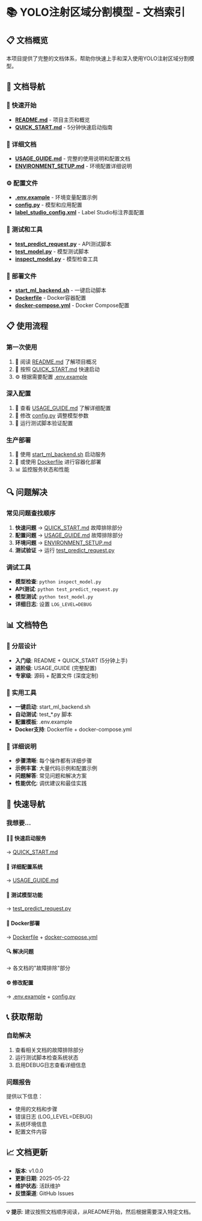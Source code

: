 # 📚 YOLO注射区域分割模型 - 文档索引

## 📋 文档概览

本项目提供了完整的文档体系，帮助你快速上手和深入使用YOLO注射区域分割模型。

## 📖 文档导航

### 🚀 快速开始
- **[README.md](./README.md)** - 项目主页和概览
- **[QUICK_START.md](./QUICK_START.md)** - 5分钟快速启动指南

### 📘 详细文档
- **[USAGE_GUIDE.md](./USAGE_GUIDE.md)** - 完整的使用说明和配置文档
- **[ENVIRONMENT_SETUP.md](./ENVIRONMENT_SETUP.md)** - 环境配置详细说明

### ⚙️ 配置文件
- **[.env.example](./.env.example)** - 环境变量配置示例
- **[config.py](./config.py)** - 模型和应用配置
- **[label_studio_config.xml](./label_studio_config.xml)** - Label Studio标注界面配置

### 🧪 测试和工具
- **[test_predict_request.py](./test_predict_request.py)** - API测试脚本
- **[test_model.py](./test_model.py)** - 模型测试脚本
- **[inspect_model.py](./inspect_model.py)** - 模型检查工具

### 🚀 部署文件
- **[start_ml_backend.sh](./start_ml_backend.sh)** - 一键启动脚本
- **[Dockerfile](./Dockerfile)** - Docker容器配置
- **[docker-compose.yml](./docker-compose.yml)** - Docker Compose配置

## 📋 使用流程

### 第一次使用
1. 📖 阅读 [README.md](./README.md) 了解项目概况
2. 🚀 按照 [QUICK_START.md](./QUICK_START.md) 快速启动
3. ⚙️ 根据需要配置 [.env.example](./.env.example)

### 深入配置
1. 📘 查看 [USAGE_GUIDE.md](./USAGE_GUIDE.md) 了解详细配置
2. 🔧 修改 [config.py](./config.py) 调整模型参数
3. 🧪 运行测试脚本验证配置

### 生产部署
1. 🚀 使用 [start_ml_backend.sh](./start_ml_backend.sh) 启动服务
2. 🐳 或使用 [Dockerfile](./Dockerfile) 进行容器化部署
3. 📊 监控服务状态和性能

## 🔍 问题解决

### 常见问题查找顺序
1. **快速问题** → [QUICK_START.md](./QUICK_START.md) 故障排除部分
2. **配置问题** → [USAGE_GUIDE.md](./USAGE_GUIDE.md) 故障排除部分
3. **环境问题** → [ENVIRONMENT_SETUP.md](./ENVIRONMENT_SETUP.md)
4. **测试验证** → 运行 [test_predict_request.py](./test_predict_request.py)

### 调试工具
- **模型检查**: `python inspect_model.py`
- **API测试**: `python test_predict_request.py`
- **模型测试**: `python test_model.py`
- **详细日志**: 设置 `LOG_LEVEL=DEBUG`

## 📊 文档特色

### 🎯 分层设计
- **入门级**: README + QUICK_START (5分钟上手)
- **进阶级**: USAGE_GUIDE (完整配置)
- **专家级**: 源码 + 配置文件 (深度定制)

### 🔧 实用工具
- **一键启动**: start_ml_backend.sh
- **自动测试**: test_*.py 脚本
- **配置模板**: .env.example
- **Docker支持**: Dockerfile + docker-compose.yml

### 📝 详细说明
- **步骤清晰**: 每个操作都有详细步骤
- **示例丰富**: 大量代码示例和配置示例
- **问题解答**: 常见问题和解决方案
- **性能优化**: 调优建议和最佳实践

## 🚀 快速导航

### 我想要...

#### 🏃‍♂️ 快速启动服务
→ [QUICK_START.md](./QUICK_START.md)

#### 🔧 详细配置系统
→ [USAGE_GUIDE.md](./USAGE_GUIDE.md)

#### 🧪 测试模型功能
→ [test_predict_request.py](./test_predict_request.py)

#### 🐳 Docker部署
→ [Dockerfile](./Dockerfile) + [docker-compose.yml](./docker-compose.yml)

#### 🔍 解决问题
→ 各文档的"故障排除"部分

#### ⚙️ 修改配置
→ [.env.example](./.env.example) + [config.py](./config.py)

## 📞 获取帮助

### 自助解决
1. 查看相关文档的故障排除部分
2. 运行测试脚本检查系统状态
3. 启用DEBUG日志查看详细信息

### 问题报告
提供以下信息：
- 使用的文档和步骤
- 错误日志 (LOG_LEVEL=DEBUG)
- 系统环境信息
- 配置文件内容

## 📈 文档更新

- **版本**: v1.0.0
- **更新日期**: 2025-05-22
- **维护状态**: 活跃维护
- **反馈渠道**: GitHub Issues

---

**💡 提示**: 建议按照文档顺序阅读，从README开始，然后根据需要深入特定文档。
